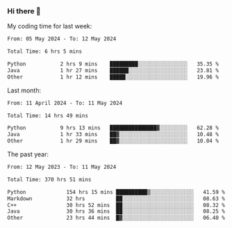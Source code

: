 ### Hi there 👋

My coding time for last week:

<!--START_SECTION:week-->

```txt
From: 05 May 2024 - To: 12 May 2024

Total Time: 6 hrs 5 mins

Python           2 hrs 9 mins    █████████░░░░░░░░░░░░░░░░   35.35 %
Java             1 hr 27 mins    ██████░░░░░░░░░░░░░░░░░░░   23.81 %
Other            1 hr 12 mins    █████░░░░░░░░░░░░░░░░░░░░   19.96 %
```

<!--END_SECTION:week-->

Last month:

<!--START_SECTION:month-->

```txt
From: 11 April 2024 - To: 11 May 2024

Total Time: 14 hrs 49 mins

Python           9 hrs 13 mins   ███████████████▓░░░░░░░░░   62.28 %
Java             1 hr 33 mins    ██▓░░░░░░░░░░░░░░░░░░░░░░   10.48 %
Other            1 hr 29 mins    ██▓░░░░░░░░░░░░░░░░░░░░░░   10.04 %
```

<!--END_SECTION:month-->

The past year:

<!--START_SECTION:year-->

```txt
From: 12 May 2023 - To: 11 May 2024

Total Time: 370 hrs 51 mins

Python             154 hrs 15 mins ██████████▒░░░░░░░░░░░░░░   41.59 %
Markdown           32 hrs          ██░░░░░░░░░░░░░░░░░░░░░░░   08.63 %
C++                30 hrs 52 mins  ██░░░░░░░░░░░░░░░░░░░░░░░   08.32 %
Java               30 hrs 36 mins  ██░░░░░░░░░░░░░░░░░░░░░░░   08.25 %
Other              23 hrs 44 mins  █▓░░░░░░░░░░░░░░░░░░░░░░░   06.40 %
```

<!--END_SECTION:year-->
